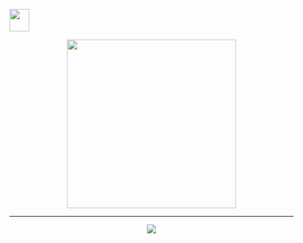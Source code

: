 <div id="header" align="center">
<p align="left">
<a href="http://surl.li/edfhb" target="blank"><img align="center" src="https://user-images.githubusercontent.com/48823161/213917010-31679f10-bc36-4538-a556-9caa576cae8f.png"" height="40" width="35" /></a><p/>
  <img src="https://user-images.githubusercontent.com/48823161/212731436-a7020d7b-46db-402e-a60d-ec9f6abc2b70.png" width="300"/>
</div>
<hr>

<div id="header" align="center">
  <picture>
    <source 
      srcset="https://github-readme-stats.vercel.app/api?username=ZLUKADARK&show_icons=true&theme=graywhite&hide_border=true&card_width=700&custom_title=My%20GitHub"
      media="(prefers-color-scheme: light)"
    />
    <source
      srcset="https://github-readme-stats.vercel.app/api?username=ZLUKADARK&show_icons=true"
      media="(prefers-color-scheme: dark), (prefers-color-scheme: no-preference)"
    />
    <img src="https://github-readme-stats.vercel.app/api?username=ZLUKADARK&show_icons=true" />
  </picture>
</div>




